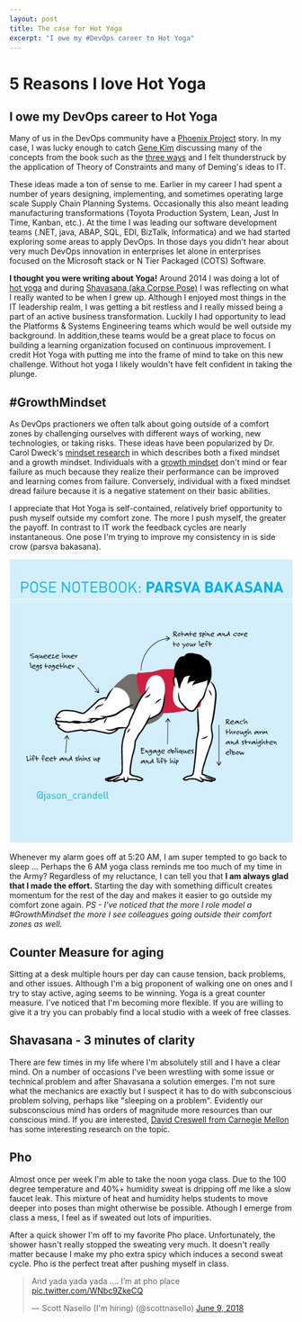 ```yaml
---
layout: post
title: The case for Hot Yoga
excerpt: "I owe my #DevOps career to Hot Yoga"
---
```


# 5 Reasons I love Hot Yoga
## I owe my DevOps career to Hot Yoga

Many of us in the DevOps community have a [Phoenix Project](https://www.amazon.com/Phoenix-Project-DevOps-Helping-Business/dp/1942788290?keywords=phoenix+project&qid=1538282916&sr=8-1&ref=sr_1_1) story. In my case, I was lucky enough to catch [Gene Kim](@RealGeneKim) discussing many of the concepts from the book such as the [three ways](https://itrevolution.com/the-three-ways-principles-underpinning-devops/) and I felt thunderstruck by the application of Theory of Constraints and many of Deming's ideas to IT.  

These ideas made a ton of sense to me.  Earlier in my career I had spent a number of years designing, implementing, and sometimes operating large scale Supply Chain Planning Systems.  Occasionally this also meant leading manufacturing transformations (Toyota Production System, Lean, Just In Time, Kanban, etc.).  At the time I was leading our software development teams (.NET, java, ABAP, SQL, EDI, BizTalk, Informatica) and we had started exploring some areas to apply DevOps.  In those days you didn't hear about very much DevOps innovation in enterprises let alone in enterprises focused on the Microsoft stack or N Tier Packaged (COTS) Software.      

**I thought you were writing about Yoga!** Around 2014 I was doing a lot of [hot yoga](https://en.wikipedia.org/wiki/Bikram_Yoga) and during [Shavasana (aka Corpse Pose)](https://en.wikipedia.org/wiki/Shavasana) I was reflecting on what I really wanted to be when I grew up.  Although I enjoyed most things in the IT leadership realm, I was getting a bit restless and I really missed being a part of an active business transformation. Luckily I had opportunity to lead the Platforms & Systems Engineering teams which would be well outside my background. In addition,these teams would be a great place to focus on building a learning organization focused on continuous improvement.  I credit Hot Yoga with putting me into the frame of mind to take on this new challenge.  Without hot yoga I likely wouldn't have felt confident in taking the plunge.

## #GrowthMindset

As DevOps practioners we often talk about going outside of a comfort zones by challenging ourselves with different ways of working, new technologies, or taking risks.  These ideas have been popularized by Dr. Carol Dweck's [mindset research](https://www.ted.com/talks/carol_dweck_the_power_of_believing_that_you_can_improve?language=en) in which describes both a fixed mindset and a growth mindset.  Individuals with a [growth mindset](https://en.wikipedia.org/wiki/Mindset#Fixed_and_growth) don't mind or fear failure as much because they realize their performance can be improved and learning comes from failure.  Conversely, individual with a fixed mindset dread failure because it is a negative statement on their basic abilities. 

I appreciate that Hot Yoga is self-contained, relatively brief opportunity to push myself outside my comfort zone.  The more I push myself, the greater the payoff.  In contrast to IT work the feedback cycles are nearly instantaneous.  One pose I'm trying to improve my consistency in is side crow (parsva bakasana).  

![100 Days Challenge](/images/yoga-parsva_bakasana_red.jpg)

Whenever my alarm goes off at 5:20 AM, I am super tempted to go back to sleep ... Perhaps the 6 AM yoga class reminds me too much of my time in the Army? Regardless of my reluctance, I can tell you that **I am always glad that I made the effort.**   Starting the day with something difficult creates momentum for the rest of the day and makes it easier to go outside my comfort zone again.   *PS - I've noticed that the more I role model a #GrowthMindset the more I see colleagues going outside their comfort zones as well.*

## Counter Measure for aging

Sitting at a desk multiple hours per day can cause tension, back problems, and other issues.  Although I'm a big proponent of walking one on ones and I try to stay active, aging seems to be winning.  Yoga is a great counter measure.  I've noticed that I'm becoming more flexible.  If you are willing to give it a try you can probably find a local studio with a week of free classes.

## Shavasana - 3 minutes of clarity

There are few times in my life where I'm absolutely still and I have a clear mind.  On a number of occasions I've been wrestling with some issue or technical problem and after Shavasana a solution emerges.  I'm not sure what the mechanics are exactly but I suspect it has to do with subconscious problem solving, perhaps like "sleeping on a problem".  Evidently our subsconscious mind has orders of magnitude more resources than our conscious mind.  If you are interested, [David Creswell from Carnegie Mellon](https://www.psychologytoday.com/us/blog/your-brain-work/201209/stop-trying-solve-problems) has some interesting research on the topic.

## Pho

Almost once per week I'm able to take the noon yoga class. Due to the 100 degree temperature and 40%+ humidity sweat is dripping off me like a slow faucet leak. This mixture of heat and humidity helps students to move deeper into poses than might otherwise be possible.  Athough I emerge from class a  mess, I feel as if sweated out lots of impurities. 

After a quick shower I'm off to my favorite Pho place.  Unfortunately, the shower hasn't really stopped the sweating very much. It doesn't really matter because I make my pho extra spicy which induces a second sweat cycle.  Pho is the perfect treat after pushing myself in class.

<blockquote class="twitter-tweet tw-align-center" data-lang="en"><p lang="tl" dir="ltr">And yada yada yada .... I’m at pho place <a href="https://t.co/WNbc9ZkeCQ">pic.twitter.com/WNbc9ZkeCQ</a></p>&mdash; Scott Nasello (I&#39;m hiring) (@scottnasello) <a href="https://twitter.com/scottnasello/status/1005549041579581440?ref_src=twsrc%5Etfw">June 9, 2018</a></blockquote>
<script async src="https://platform.twitter.com/widgets.js" charset="utf-8"></script>
